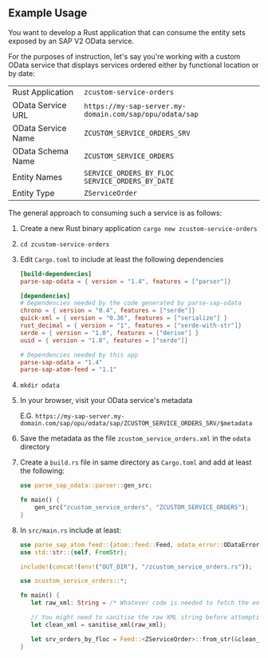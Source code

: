 ## Example Usage

You want to develop a Rust application that can consume the entity sets exposed by an SAP V2 OData service.

For the purposes of instruction, let's say you're working with a custom OData service that displays services ordered either by functional location or by date:

|                    |                                                         |
|--------------------|---------------------------------------------------------|
| Rust Application   | `zcustom-service-orders`                                |
| OData Service URL  | `https://my-sap-server.my-domain.com/sap/opu/odata/sap` |
| OData Service Name | `ZCUSTOM_SERVICE_ORDERS_SRV`                            |
| OData Schema Name  | `ZCUSTOM_SERVICE_ORDERS`                                |
| Entity Names       | `SERVICE_ORDERS_BY_FLOC`<br>`SERVICE_ORDERS_BY_DATE`    |
| Entity Type        | `ZServiceOrder`                                         |

The general approach to consuming such a service is as follows:

1. Create a new Rust binary application `cargo new zcustom-service-orders`
1. `cd zcustom-service-orders`
1. Edit `Cargo.toml` to include at least the following dependencies

   ```toml
   [build-dependencies]
   parse-sap-odata = { version = "1.4", features = ["parser"]}

   [dependencies]
   # Dependencies needed by the code generated by parse-sap-odata
   chrono = { version = "0.4", features = ["serde"]}
   quick-xml = { version = "0.36", features = ["serialize"] }
   rust_decimal = { version = "1", features = ["serde-with-str"]}
   serde = { version = "1.0", features = ["derive"] }
   uuid = { version = "1.8", features = ["serde"]}

   # Dependencies needed by this app
   parse-sap-odata = "1.4"
   parse-sap-atom-feed = "1.1"
   ```
   
1. `mkdir odata`
1. In your browser, visit your OData service's metadata

   E.G. `https://my-sap-server.my-domain.com/sap/opu/odata/sap/ZCUSTOM_SERVICE_ORDERS_SRV/$metadata`

1. Save the metadata as the file `zcustom_service_orders.xml` in the `odata` directory
1. Create a `build.rs` file in same directory as `Cargo.toml` and add at least the following:

   ```rust
   use parse_sap_odata::parser::gen_src;

   fn main() {
       gen_src("zcustom_service_orders", "ZCUSTOM_SERVICE_ORDERS");
   }
   ```

1. In `src/main.rs` include at least:

   ```rust
   use parse_sap_atom_feed::{atom::feed::Feed, odata_error::ODataError, xml::sanitise_xml};
   use std::str::{self, FromStr};

   include!(concat!(env!("OUT_DIR"), "/zcustom_service_orders.rs"));

   use zcustom_service_orders::*;

   fn main() {
      let raw_xml: String = /* Whatever code is needed to fetch the entity set data as a raw XML string */

      // You might need to sanitise the raw XML string before attempting to parse it
      let clean_xml = sanitise_xml(raw_xml);

      let srv_orders_by_floc = Feed::<ZServiceOrder>::from_str(&clean_xml);
   }
   ```
